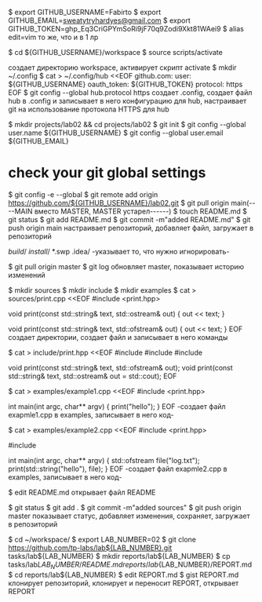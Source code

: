 $ export GITHUB_USERNAME=Fabirto
$ export GITHUB_EMAIL=sweatytryhardyes@gmail.com
$ export GITHUB_TOKEN=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
$ alias edit=vim
то же, что и в 1 лр


$ cd ${GITHUB_USERNAME}/workspace
$ source scripts/activate

cоздает директорию workspace, активирует скрипт activate
$ mkdir ~/.config
$ cat > ~/.config/hub <<EOF
github.com:
user: ${GITHUB_USERNAME}
  oauth_token: ${GITHUB_TOKEN}
  protocol: https
EOF
$ git config --global hub.protocol https
 создает .config, создает файл hub в .config и записывает в него конфигурацию для hub, настраивает git на использование протокола HTTPS для  hub

$ mkdir projects/lab02 && cd projects/lab02
$ git init
$ git config --global user.name ${GITHUB_USERNAME}
$ git config --global user.email ${GITHUB_EMAIL}
# check your git global settings
$ git config -e --global
$ git remote add origin https://github.com/${GITHUB_USERNAME}/lab02.git
$ git pull origin main(----MAIN вместо MASTER, MASTER устарел------)
$ touch README.md
$ git status
$ git add README.md
$ git commit -m"added README.md"
$ git push origin main
настраивает репозиторий, добавляет файл, загружает в репозиторий

*build*/
*install*/
*.swp
.idea/
-указывает то, что нужно игнорировать-





$ git pull origin master
$ git log
обновляет master, показывает историю изменений




$ mkdir sources
$ mkdir include
$ mkdir examples
$ cat > sources/print.cpp <<EOF
#include <print.hpp>

void print(const std::string& text, std::ostream& out)
{
  out << text;
}

void print(const std::string& text, std::ofstream& out)
{
  out << text;
}
EOF
создает директории, создает файл и записывает в него команды


$ cat > include/print.hpp <<EOF
#include <fstream>
#include <iostream>
#include <string>

void print(const std::string& text, std::ofstream& out);
void print(const std::string& text, std::ostream& out = std::cout);
EOF






$ cat > examples/example1.cpp <<EOF
#include <print.hpp>

int main(int argc, char** argv)
{
  print("hello");
}
EOF
-создает файл exapmle1.cpp в examples, записывает в него код-



$ cat > examples/example2.cpp <<EOF
#include <print.hpp>

#include <fstream>

int main(int argc, char** argv)
{
  std::ofstream file("log.txt");
  print(std::string("hello"), file);
}
EOF
-создает файл exapmle2.cpp в examples, записывает в него код-





$ edit README.md
 открывает файл README





  
$ git status
$ git add .
$ git commit -m"added sources"
$ git push origin master
показывает статус, добавляет изменения, сохраняет, загружает в репозиторий







$ cd ~/workspace/
$ export LAB_NUMBER=02
$ git clone https://github.com/tp-labs/lab${LAB_NUMBER}.git tasks/lab${LAB_NUMBER}
$ mkdir reports/lab${LAB_NUMBER}
$ cp tasks/lab${LAB_NUMBER}/README.md reports/lab${LAB_NUMBER}/REPORT.md
$ cd reports/lab${LAB_NUMBER}
$ edit REPORT.md
$ gist REPORT.md
клонирует репозиторий, клонирует и переносит REPORT, открывает REPORT



